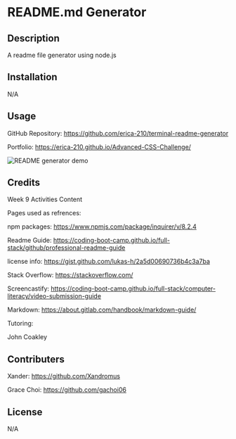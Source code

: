 # README.md Generator

## Description

A readme file generator using node.js

## Installation

N/A

## Usage

GitHub Repository: https://github.com/erica-210/terminal-readme-generator

Portfolio: https://erica-210.github.io/Advanced-CSS-Challenge/

![README generator demo](./assests/media/generator-gif.gif)

## Credits

Week 9 Activities Content

Pages used as refrences:

npm packages: https://www.npmjs.com/package/inquirer/v/8.2.4

Readme Guide: https://coding-boot-camp.github.io/full-stack/github/professional-readme-guide

license info: https://gist.github.com/lukas-h/2a5d00690736b4c3a7ba

Stack Overflow: https://stackoverflow.com/

Screencastify: https://coding-boot-camp.github.io/full-stack/computer-literacy/video-submission-guide

Markdown: https://about.gitlab.com/handbook/markdown-guide/

Tutoring:

John Coakley

## Contributers

Xander: https://github.com/Xandromus

Grace Choi: https://github.com/gachoi06
    
## License

N/A